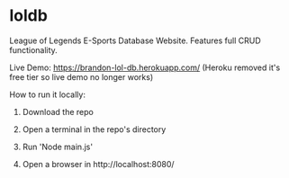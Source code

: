 # loldb
League of Legends E-Sports Database Website. Features full CRUD functionality.

Live Demo: https://brandon-lol-db.herokuapp.com/ (Heroku removed it's free tier so live demo no longer works)

How to run it locally:

1. Download the repo

2. Open a terminal in the repo's directory

3. Run 'Node main.js'

4. Open a browser in http://localhost:8080/
